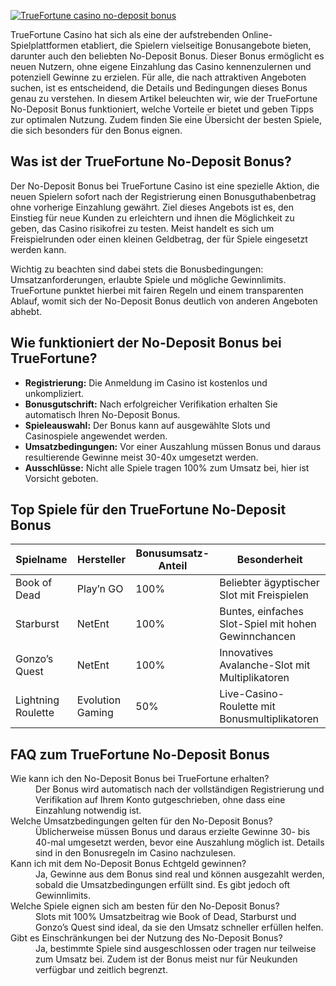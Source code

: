 [![TrueFortune casino no-deposit bonus](https://123-caf.pages.dev/gitsignup.png)](https://vrmoo.ru/Bt82HjjY)

<p>TrueFortune Casino hat sich als eine der aufstrebenden Online-Spielplattformen etabliert, die Spielern vielseitige Bonusangebote bieten, darunter auch den beliebten No-Deposit Bonus. Dieser Bonus ermöglicht es neuen Nutzern, ohne eigene Einzahlung das Casino kennenzulernen und potenziell Gewinne zu erzielen. Für alle, die nach attraktiven Angeboten suchen, ist es entscheidend, die Details und Bedingungen dieses Bonus genau zu verstehen. In diesem Artikel beleuchten wir, wie der TrueFortune No-Deposit Bonus funktioniert, welche Vorteile er bietet und geben Tipps zur optimalen Nutzung. Zudem finden Sie eine Übersicht der besten Spiele, die sich besonders für den Bonus eignen.</p>  <h2>Was ist der TrueFortune No-Deposit Bonus?</h2> <p>Der No-Deposit Bonus bei TrueFortune Casino ist eine spezielle Aktion, die neuen Spielern sofort nach der Registrierung einen Bonusguthabenbetrag ohne vorherige Einzahlung gewährt. Ziel dieses Angebots ist es, den Einstieg für neue Kunden zu erleichtern und ihnen die Möglichkeit zu geben, das Casino risikofrei zu testen. Meist handelt es sich um Freispielrunden oder einen kleinen Geldbetrag, der für Spiele eingesetzt werden kann.</p> <p>Wichtig zu beachten sind dabei stets die Bonusbedingungen: Umsatzanforderungen, erlaubte Spiele und mögliche Gewinnlimits. TrueFortune punktet hierbei mit fairen Regeln und einem transparenten Ablauf, womit sich der No-Deposit Bonus deutlich von anderen Angeboten abhebt.</p>  <h2>Wie funktioniert der No-Deposit Bonus bei TrueFortune?</h2> <ul>   <li><strong>Registrierung:</strong> Die Anmeldung im Casino ist kostenlos und unkompliziert.</li>   <li><strong>Bonusgutschrift:</strong> Nach erfolgreicher Verifikation erhalten Sie automatisch Ihren No-Deposit Bonus.</li>   <li><strong>Spieleauswahl:</strong> Der Bonus kann auf ausgewählte Slots und Casinospiele angewendet werden.</li>   <li><strong>Umsatzbedingungen:</strong> Vor einer Auszahlung müssen Bonus und daraus resultierende Gewinne meist 30-40x umgesetzt werden.</li>   <li><strong>Ausschlüsse:</strong> Nicht alle Spiele tragen 100% zum Umsatz bei, hier ist Vorsicht geboten.</li> </ul>  <h2>Top Spiele für den TrueFortune No-Deposit Bonus</h2> <table>   <thead>     <tr>       <th>Spielname</th>       <th>Hersteller</th>       <th>Bonusumsatz-Anteil</th>       <th>Besonderheit</th>     </tr>   </thead>   <tbody>     <tr>       <td>Book of Dead</td>       <td>Play’n GO</td>       <td>100%</td>       <td>Beliebter ägyptischer Slot mit Freispielen</td>     </tr>     <tr>       <td>Starburst</td>       <td>NetEnt</td>       <td>100%</td>       <td>Buntes, einfaches Slot-Spiel mit hohen Gewinnchancen</td>     </tr>     <tr>       <td>Gonzo’s Quest</td>       <td>NetEnt</td>       <td>100%</td>       <td>Innovatives Avalanche-Slot mit Multiplikatoren</td>     </tr>     <tr>       <td>Lightning Roulette</td>       <td>Evolution Gaming</td>       <td>50%</td>       <td>Live-Casino-Roulette mit Bonusmultiplikatoren</td>     </tr>   </tbody> </table>  <h2>FAQ zum TrueFortune No-Deposit Bonus</h2> <dl>   <dt>Wie kann ich den No-Deposit Bonus bei TrueFortune erhalten?</dt>   <dd>Der Bonus wird automatisch nach der vollständigen Registrierung und Verifikation auf Ihrem Konto gutgeschrieben, ohne dass eine Einzahlung notwendig ist.</dd>    <dt>Welche Umsatzbedingungen gelten für den No-Deposit Bonus?</dt>   <dd>Üblicherweise müssen Bonus und daraus erzielte Gewinne 30- bis 40-mal umgesetzt werden, bevor eine Auszahlung möglich ist. Details sind in den Bonusregeln im Casino nachzulesen.</dd>    <dt>Kann ich mit dem No-Deposit Bonus Echtgeld gewinnen?</dt>   <dd>Ja, Gewinne aus dem Bonus sind real und können ausgezahlt werden, sobald die Umsatzbedingungen erfüllt sind. Es gibt jedoch oft Gewinnlimits.</dd>    <dt>Welche Spiele eignen sich am besten für den No-Deposit Bonus?</dt>   <dd>Slots mit 100% Umsatzbeitrag wie Book of Dead, Starburst und Gonzo’s Quest sind ideal, da sie den Umsatz schneller erfüllen helfen.</dd>    <dt>Gibt es Einschränkungen bei der Nutzung des No-Deposit Bonus?</dt>   <dd>Ja, bestimmte Spiele sind ausgeschlossen oder tragen nur teilweise zum Umsatz bei. Zudem ist der Bonus meist nur für Neukunden verfügbar und zeitlich begrenzt.</dd> </dl>